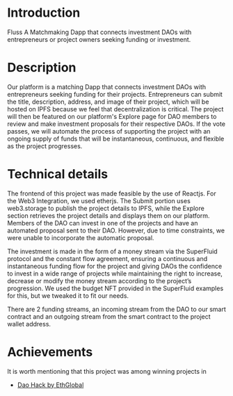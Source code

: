 # Introduction

Fluss
A Matchmaking Dapp that connects investment DAOs with entrepreneurs or project owners seeking funding or investment.

# Description 


Our platform is a matching Dapp that connects investment DAOs with entrepreneurs seeking funding for their projects. Entrepreneurs can submit the title, description, address, and image of their project, which will be hosted on IPFS because we feel that decentralization is critical. The project will then be featured on our platform's Explore page for DAO members to review and make investment proposals for their respective DAOs. If the vote passes, we will automate the process of supporting the project with an ongoing supply of funds that will be instantaneous, continuous, and flexible as the project progresses.

# Technical details

The frontend of this project was made feasible by the use of Reactjs. For the Web3 Integration, we used etherjs. The Submit portion uses web3.storage to publish the project details to IPFS, while the Explore section retrieves the project details and displays them on our platform. Members of the DAO can invest in one of the projects and have an automated proposal sent to their DAO. However, due to time constraints, we were unable to incorporate the automatic proposal.

The investment is made in the form of a money stream via the SuperFluid protocol and the constant flow agreement, ensuring a continuous and instantaneous funding flow for the project and giving DAOs the confidence to invest in a wide range of projects while maintaining the right to increase, decrease or modify the money stream according to the project’s progression. We used the budget NFT provided in the SuperFluid examples for this, but we tweaked it to fit our needs.

There are 2 funding streams, an incoming stream from the DAO to our smart contract and an outgoing stream from the smart contract to the project wallet address.

# Achievements 

It is worth mentioning that this project was among winning projects in

 - [Dao Hack by EthGlobal](https://ethglobal.com/showcase/fluss-comdf)
